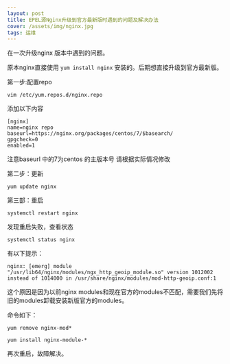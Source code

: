```yaml
---
layout: post
title: EPEL源Nginx升级到官方最新版时遇到的问题及解决办法
cover: /assets/img/nginx.jpg
tags: 运维
---
```




在一次升级nginx 版本中遇到的问题。

原本nginx直接使用 `yum install nginx` 安装的。后期想直接升级到官方最新版。

第一步:配置repo

```shell
vim /etc/yum.repos.d/nginx.repo
```

添加以下内容

```shell
[nginx]
name=nginx repo
baseurl=https://nginx.org/packages/centos/7/$basearch/
gpgcheck=0
enabled=1
```

注意baseurl 中的7为centos 的主版本号 请根据实际情况修改

第二步：更新

```shell
yum update nginx
```

第三部：重启

```shell
systemctl restart nginx
```

发现重启失败，查看状态

```shell
systemctl status nginx
```

有以下提示：

```shell
nginx: [emerg] module "/usr/lib64/nginx/modules/ngx_http_geoip_module.so" version 1012002 instead of 1014000 in /usr/share/nginx/modules/mod-http-geoip.conf:1
```

这个原因是因为以前nginx modules和现在官方的modules不匹配，需要我们先将旧的modules卸载安装新版官方的modules。

命令如下：

```shell
yum remove nginx-mod*

yum install nginx-module-*
```

再次重启，故障解决。
